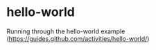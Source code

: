 hello-world
===========

Running through the hello-world example (https://guides.github.com/activities/hello-world/)
